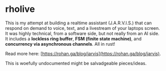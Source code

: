 # rholive

This is my attempt at building a realtime assistant (J.A.R.V.I.S.) that can respond on demand to voice, text, and a livestream of your laptops screen. It was highly technical, from a software side, but not really from an AI side. It includes a **lockless ring buffer**, **FSM (finite state machine)**, and **concurrency via asynchronous channels**. All in rust!

Read more here: [https://rohan.ga/blog/jarvis](https://rohan.ga/blog/jarvis). 

This is woefully undocumented might be salvadgeable pieces/ideas. 

